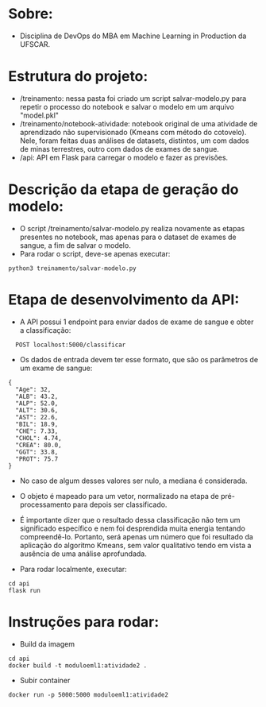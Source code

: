 # Sobre:

- Disciplina de DevOps do MBA em Machine Learning in Production da UFSCAR.

# Estrutura do projeto:

- /treinamento: nessa pasta foi criado um script salvar-modelo.py para repetir o processo do notebook e salvar o modelo em um arquivo "model.pkl"
- /treinamento/notebook-atividade: notebook original de uma atividade de aprendizado não supervisionado (Kmeans com método do cotovelo). Nele, foram feitas duas análises de datasets, distintos, um com dados de minas terrestres, outro com dados de exames de sangue.
- /api: API em Flask para carregar o modelo e fazer as previsões.

# Descrição da etapa de geração do modelo:

- O script /treinamento/salvar-modelo.py realiza novamente as etapas presentes no notebook, mas apenas para o dataset de exames de sangue, a fim de salvar o modelo. 
- Para rodar o script, deve-se apenas executar:

```
python3 treinamento/salvar-modelo.py
```

# Etapa de desenvolvimento da API:

- A API possui 1 endpoint para enviar dados de exame de sangue e obter a classificação:

```
  POST localhost:5000/classificar
```

- Os dados de entrada devem ter esse formato, que são os parâmetros de um exame de sangue:

```
{
  "Age": 32,
  "ALB": 43.2,
  "ALP": 52.0,
  "ALT": 30.6,
  "AST": 22.6,
  "BIL": 18.9,
  "CHE": 7.33,
  "CHOL": 4.74,
  "CREA": 80.0,
  "GGT": 33.8,
  "PROT": 75.7
}
```

- No caso de algum desses valores ser nulo, a mediana é considerada.

- O objeto é mapeado para um vetor, normalizado na etapa de pré-processamento para depois ser classificado.

- É importante dizer que o resultado dessa classificação não tem um significado específico e nem foi desprendida muita energia tentando compreendê-lo. Portanto, será apenas um número que foi resultado da aplicação do algoritmo Kmeans, sem valor qualitativo tendo em vista a ausência de uma análise aprofundada.

- Para rodar localmente, executar:

```
cd api
flask run
```

# Instruções para rodar:

- Build da imagem

```
cd api
docker build -t moduloeml1:atividade2 .
```

- Subir container

```
docker run -p 5000:5000 moduloeml1:atividade2
```
